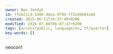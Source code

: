 ```yaml
---
owner: Ben Jendyk
id: ffee21cd-3300-4dca-9f9d-ff52d9684c8d
created: 2025-06-11T10:37:49+0200
modified: 2025-07-08T06:07:47+0200
tags: [access/public, language/en, tf/quarter]
key-words: []
---
```


neocon1